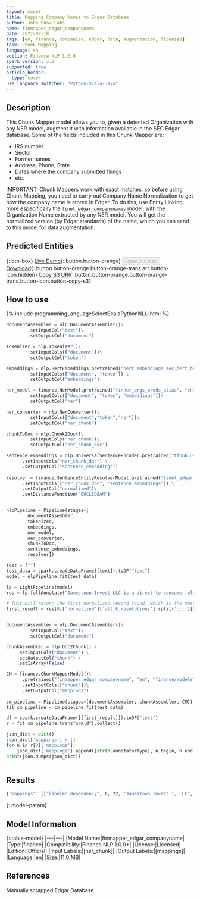 ```yaml
---
layout: model
title: Mapping Company Names to Edgar Database
author: John Snow Labs
name: finmapper_edgar_companyname
date: 2022-08-18
tags: [en, finance, companies, edgar, data, augmentation, licensed]
task: Chunk Mapping
language: en
edition: Finance NLP 1.0.0
spark_version: 3.0
supported: true
article_header:
  type: cover
use_language_switcher: "Python-Scala-Java"
---
```


## Description

This Chunk Mapper model allows you to, given a detected Organization with any NER model, augment it with information available in the SEC Edgar database. Some of the fields included in this Chunk Mapper are:
- IRS number
- Sector
- Former names
- Address, Phone, State
- Dates where the company submitted filings
- etc.

IMPORTANT: Chunk Mappers work with exact matches, so before using Chunk Mapping, you need to carry out Company Name Normalization to get how the company name is stored in Edgar. To do this, use Entity Linking, more especifically the `finel_edgar_companynames` model, with the Organization Name extracted by any NER model. You will get  the normalized version (by Edgar standards) of the name, which you can send to this model for data augmentation.

## Predicted Entities



{:.btn-box}
[Live Demo](https://demo.johnsnowlabs.com/finance/FIN_LEG_COMPANY_AUGMENTATION/){:.button.button-orange}
<button class="button button-orange" disabled>Open in Colab</button>
[Download](https://s3.amazonaws.com/auxdata.johnsnowlabs.com/finance/models/finmapper_edgar_companyname_en_1.0.0_3.2_1660817326595.zip){:.button.button-orange.button-orange-trans.arr.button-icon.hidden}
[Copy S3 URI](s3://auxdata.johnsnowlabs.com/finance/models/finmapper_edgar_companyname_en_1.0.0_3.2_1660817326595.zip){:.button.button-orange.button-orange-trans.button-icon.button-copy-s3}

## How to use



<div class="tabs-box" markdown="1">
{% include programmingLanguageSelectScalaPythonNLU.html %}

```python
documentAssembler = nlp.DocumentAssembler()\
        .setInputCol("text")\
        .setOutputCol("document")

tokenizer = nlp.Tokenizer()\
        .setInputCols(["document"])\
        .setOutputCol("token")

embeddings = nlp.BertEmbeddings.pretrained("bert_embeddings_sec_bert_base","en") \
        .setInputCols(["document", "token"]) \
        .setOutputCol("embeddings")

ner_model = finance.NerModel.pretrained("finner_orgs_prods_alias", "en", "finance/models")\
        .setInputCols(["document", "token", "embeddings"])\
        .setOutputCol("ner")

ner_converter = nlp.NerConverter()\
        .setInputCols(["document","token","ner"])\
        .setOutputCol("ner_chunk")

chunkToDoc = nlp.Chunk2Doc()\
        .setInputCols("ner_chunk")\
        .setOutputCol("ner_chunk_doc")

sentence_embeddings = nlp.UniversalSentenceEncoder.pretrained("tfhub_use", "en") \
      .setInputCols("ner_chunk_doc") \
      .setOutputCol("sentence_embeddings")
    
resolver = finance.SentenceEntityResolverModel.pretrained("finel_edgar_company_name", "en", "finance/models") \
      .setInputCols(["ner_chunk_doc", "sentence_embeddings"]) \
      .setOutputCol("normalized")\
      .setDistanceFunction("EUCLIDEAN")


nlpPipeline = Pipeline(stages=[
        documentAssembler,
        tokenizer,
        embeddings,
        ner_model,
        ner_converter,
        chunkToDoc,
        sentence_embeddings,
        resolver])

text = [""]
test_data = spark.createDataFrame([text]).toDF("text")
model = nlpPipeline.fit(test_data)

lp = LightPipeline(model)
res = lp.fullAnnotate("Jamestown Invest LLC is a direct-to-consumer platform for Commercial Real Estate Investments launched by a global real estate institution.")

# This will return the first normalized record found, which is the most similar
first_result = res[0]['normalized']['all_k_resolutions'].split(':::')[0] # Jamestown Invest 1, LLC


documentAssembler = nlp.DocumentAssembler()\
        .setInputCol("text")\
        .setOutputCol("document")

chunkAssembler = nlp.Doc2Chunk() \
    .setInputCols("document") \
    .setOutputCol("chunk") \
    .setIsArray(False)

CM = finance.ChunkMapperModel()\
      .pretrained("finmapper_edgar_companyname", "en", "finance/models")\
      .setInputCols(["chunk"])\
      .setOutputCol("mappings")
      
cm_pipeline = Pipeline(stages=[documentAssembler, chunkAssembler, CM])
fit_cm_pipeline = cm_pipeline.fit(test_data)

df = spark.createDataFrame([[first_result]]).toDF("text")
r = fit_cm_pipeline.transform(df).collect()

json_dict = dict()
json_dict['mappings'] = []
for n in r[0]['mappings']:
    json_dict['mappings'].append([str(n.annotatorType), n.begin, n.end, str(n.result), {k:v for k,v in n.metadata.items()}])
print(json.dumps(json_dict))



```

</div>

## Results

```bash
{"mappings": [["labeled_dependency", 0, 22, "Jamestown Invest 1, LLC", {"sentence": "0", "chunk": "0", "entity": "Jamestown Invest 1, LLC", "relation": "name", "all_relations": ""}], ["labeled_dependency", 0, 22, "REAL ESTATE INVESTMENT TRUSTS [6798]", {"sentence": "0", "chunk": "0", "entity": "Jamestown Invest 1, LLC", "relation": "sic", "all_relations": ""}], ["labeled_dependency", 0, 22, "6798", {"sentence": "0", "chunk": "0", "entity": "Jamestown Invest 1, LLC", "relation": "sic_code", "all_relations": ""}], ["labeled_dependency", 0, 22, "831529368", {"sentence": "0", "chunk": "0", "entity": "Jamestown Invest 1, LLC", "relation": "irs_number", "all_relations": ""}], ["labeled_dependency", 0, 22, "1231", {"sentence": "0", "chunk": "0", "entity": "Jamestown Invest 1, LLC", "relation": "fiscal_year_end", "all_relations": ""}], ["labeled_dependency", 0, 22, "GA", {"sentence": "0", "chunk": "0", "entity": "Jamestown Invest 1, LLC", "relation": "state_location", "all_relations": ""}], ["labeled_dependency", 0, 22, "DE", {"sentence": "0", "chunk": "0", "entity": "Jamestown Invest 1, LLC", "relation": "state_incorporation", "all_relations": ""}], ["labeled_dependency", 0, 22, "PONCE CITY MARKET", {"sentence": "0", "chunk": "0", "entity": "Jamestown Invest 1, LLC", "relation": "business_street", "all_relations": ""}], ["labeled_dependency", 0, 22, "ATLANTA", {"sentence": "0", "chunk": "0", "entity": "Jamestown Invest 1, LLC", "relation": "business_city", "all_relations": ""}], ["labeled_dependency", 0, 22, "GA", {"sentence": "0", "chunk": "0", "entity": "Jamestown Invest 1, LLC", "relation": "business_state", "all_relations": ""}], ["labeled_dependency", 0, 22, "30308", {"sentence": "0", "chunk": "0", "entity": "Jamestown Invest 1, LLC", "relation": "business_zip", "all_relations": ""}], ["labeled_dependency", 0, 22, "7708051000", {"sentence": "0", "chunk": "0", "entity": "Jamestown Invest 1, LLC", "relation": "business_phone", "all_relations": ""}], ["labeled_dependency", 0, 22, "Jamestown Atlanta Invest 1, LLC", {"sentence": "0", "chunk": "0", "entity": "Jamestown Invest 1, LLC", "relation": "former_name", "all_relations": ""}], ["labeled_dependency", 0, 22, "20180824", {"sentence": "0", "chunk": "0", "entity": "Jamestown Invest 1, LLC", "relation": "former_name_date", "all_relations": ""}], ["labeled_dependency", 0, 22, "2019-11-21", {"sentence": "0", "chunk": "0", "entity": "Jamestown Invest 1, LLC", "relation": "date", "all_relations": "2019-10-24:::2019-11-25:::2019-11-12:::2022-01-13:::2022-03-31:::2022-04-11:::2022-07-12:::2022-06-30:::2021-01-14:::2021-04-06:::2021-03-31:::2021-04-28:::2021-06-30:::2021-09-10:::2021-09-22:::2021-09-30:::2021-10-08:::2020-03-16:::2021-12-30:::2020-04-06:::2020-04-29:::2020-06-12:::2020-07-20:::2020-07-07:::2020-07-28:::2020-07-31:::2020-09-09:::2020-09-25:::2020-10-08:::2020-11-12"}], ["labeled_dependency", 0, 22, "1751158", {"sentence": "0", "chunk": "0", "entity": "Jamestown Invest 1, LLC", "relation": "company_id", "all_relations": ""}]]}
```

{:.model-param}
## Model Information

{:.table-model}
|---|---|
|Model Name:|finmapper_edgar_companyname|
|Type:|finance|
|Compatibility:|Finance NLP 1.0.0+|
|License:|Licensed|
|Edition:|Official|
|Input Labels:|[ner_chunk]|
|Output Labels:|[mappings]|
|Language:|en|
|Size:|11.0 MB|

## References

Manually scrapped Edgar Database
